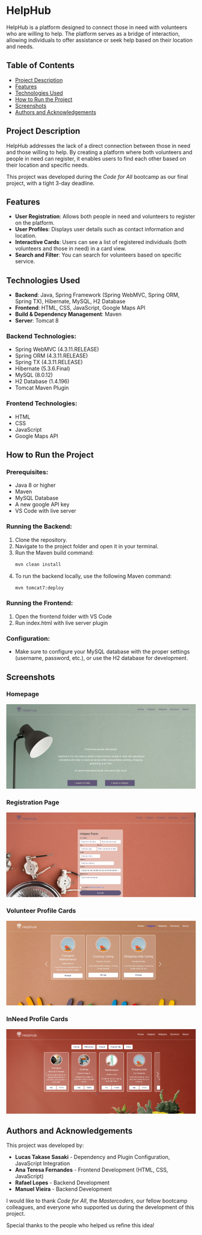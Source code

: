 
# HelpHub

HelpHub is a platform designed to connect those in need with volunteers who are willing to help. The platform serves as a bridge of interaction, allowing individuals to offer assistance or seek help based on their location and needs.

## Table of Contents
- [Project Description](#project-description)
- [Features](#features)
- [Technologies Used](#technologies-used)
- [How to Run the Project](#how-to-run-the-project)
- [Screenshots](#screenshots)
- [Authors and Acknowledgements](#authors-and-acknowledgements)

## Project Description
HelpHub addresses the lack of a direct connection between those in need and those willing to help. By creating a platform where both volunteers and people in need can register, it enables users to find each other based on their location and specific needs. 

This project was developed during the *Code for All* bootcamp as our final project, with a tight 3-day deadline.

## Features
- **User Registration**: Allows both people in need and volunteers to register on the platform.
- **User Profiles**: Displays user details such as contact information and location.
- **Interactive Cards**: Users can see a list of registered individuals (both volunteers and those in need) in a card view.
- **Search and Filter**: You can search for volunteers based on specific service.

## Technologies Used
- **Backend**: Java, Spring Framework (Spring WebMVC, Spring ORM, Spring TX), Hibernate, MySQL, H2 Database
- **Frontend**: HTML, CSS, JavaScript, Google Maps API
- **Build & Dependency Management**: Maven
- **Server**: Tomcat 8

### Backend Technologies:
- Spring WebMVC (4.3.11.RELEASE)
- Spring ORM (4.3.11.RELEASE)
- Spring TX (4.3.11.RELEASE)
- Hibernate (5.3.6.Final)
- MySQL (8.0.12)
- H2 Database (1.4.196)
- Tomcat Maven Plugin

### Frontend Technologies:
- HTML
- CSS
- JavaScript
- Google Maps API

## How to Run the Project

### Prerequisites:
- Java 8 or higher
- Maven
- MySQL Database
- A new google API key
- VS Code with live server

### Running the Backend:
1. Clone the repository.
2. Navigate to the project folder and open it in your terminal.
3. Run the Maven build command:
   ```bash
   mvn clean install
   ```
4. To run the backend locally, use the following Maven command:
   ```bash
   mvn tomcat7:deploy
   ```
   
### Running the Frontend:
1. Open the frontend folder with VS Code
2. Run index.html with live server plugin
### Configuration:
- Make sure to configure your MySQL database with the proper settings (username, password, etc.), or use the H2 database for development.


## Screenshots

### Homepage
![Homepage Screenshot](Screenshot%20from%202025-01-02%2010-18-41.png)

### Registration Page
![Registration Page Screenshot](Screenshot%20from%202025-01-02%2010-19-26.png)

### Volunteer Profile Cards
![User Profile Cards Screenshot](Screenshot%20from%202025-01-02%2010-18-52.png)

### InNeed Profile Cards
![User Profile Cards Screenshot](Screenshot%20from%202025-01-02%2010-19-09.png)
## Authors and Acknowledgements

This project was developed by:
- **Lucas Takase Sasaki** - Dependency and Plugin Configuration, JavaScript Integration
- **Ana Teresa Fernandes** - Frontend Development (HTML, CSS, JavaScript)
- **Rafael Lopes** - Backend Development
- **Manuel Vieira** - Backend Development

I would like to thank *Code for All*, the *Mastercoders*, our fellow bootcamp colleagues, and everyone who supported us during the development of this project.

Special thanks to the people who helped us refine this idea!
